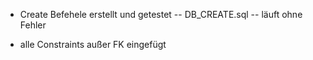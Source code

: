 
- Create Befehele erstellt und getestet -- DB_CREATE.sql -- läuft ohne Fehler
 
- alle Constraints außer FK eingefügt 
